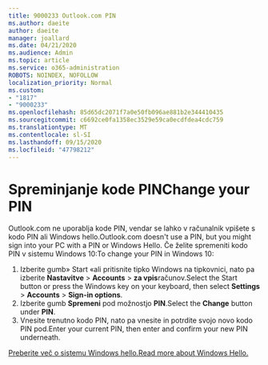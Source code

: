 ```yaml
---
title: 9000233 Outlook.com PIN
ms.author: daeite
author: daeite
manager: joallard
ms.date: 04/21/2020
ms.audience: Admin
ms.topic: article
ms.service: o365-administration
ROBOTS: NOINDEX, NOFOLLOW
localization_priority: Normal
ms.custom:
- "1817"
- "9000233"
ms.openlocfilehash: 85d65dc2071f7a0e50fb096ae881b2e344410435
ms.sourcegitcommit: c6692ce0fa1358ec3529e59ca0ecdfdea4cdc759
ms.translationtype: MT
ms.contentlocale: sl-SI
ms.lasthandoff: 09/15/2020
ms.locfileid: "47798212"
---
```

# <a name="change-your-pin"></a><span data-ttu-id="bbffb-102">Spreminjanje kode PIN</span><span class="sxs-lookup"><span data-stu-id="bbffb-102">Change your PIN</span></span>

<span data-ttu-id="bbffb-103">Outlook.com ne uporablja kode PIN, vendar se lahko v računalnik vpišete s kodo PIN ali Windows hello.</span><span class="sxs-lookup"><span data-stu-id="bbffb-103">Outlook.com doesn't use a PIN, but you might sign into your PC with a PIN or Windows Hello.</span></span> <span data-ttu-id="bbffb-104">Če želite spremeniti kodo PIN v sistemu Windows 10:</span><span class="sxs-lookup"><span data-stu-id="bbffb-104">To change your PIN in Windows 10:</span></span>

1. <span data-ttu-id="bbffb-105">Izberite gumb» Start «ali pritisnite tipko Windows na tipkovnici, nato pa izberite **Nastavitve**  >  **Accounts**  >  **za vpis**računov.</span><span class="sxs-lookup"><span data-stu-id="bbffb-105">Select the Start button or press the Windows key on your keyboard, then select **Settings** > **Accounts** > **Sign-in options**.</span></span>
2. <span data-ttu-id="bbffb-106">Izberite gumb **Spremeni** pod možnostjo **PIN**.</span><span class="sxs-lookup"><span data-stu-id="bbffb-106">Select the **Change** button under **PIN**.</span></span>
3. <span data-ttu-id="bbffb-107">Vnesite trenutno kodo PIN, nato pa vnesite in potrdite svojo novo kodo PIN pod.</span><span class="sxs-lookup"><span data-stu-id="bbffb-107">Enter your current PIN, then enter and confirm your new PIN underneath.</span></span>

[<span data-ttu-id="bbffb-108">Preberite več o sistemu Windows hello.</span><span class="sxs-lookup"><span data-stu-id="bbffb-108">Read more about Windows Hello.</span></span>](https://support.microsoft.com/help/17215/)